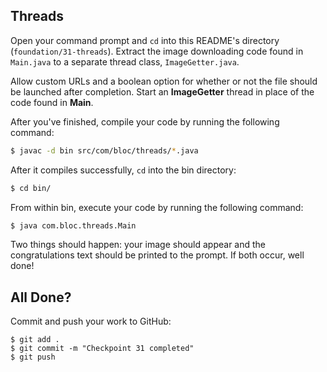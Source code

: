 ## Threads

Open your command prompt and `cd` into this README's directory (`foundation/31-threads`). Extract the image downloading code found in `Main.java` to a separate thread class, `ImageGetter.java`.

Allow custom URLs and a boolean option for whether or not the file should be launched after completion. Start an **ImageGetter** thread in place of the code found in **Main**.

After you've finished, compile your code by running the following command:

```bash
$ javac -d bin src/com/bloc/threads/*.java
```

After it compiles successfully, `cd` into the bin directory:

```bash
$ cd bin/
```

From within bin, execute your code by running the following command:

```bash
$ java com.bloc.threads.Main
```

Two things should happen: your image should appear and the congratulations text should be printed to the prompt. If both occur, well done!

## All Done?

Commit and push your work to GitHub:

```bash(/Users/your_user_name/where/you/keep/your/work/android-source)
$ git add .
$ git commit -m "Checkpoint 31 completed"
$ git push
```
